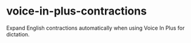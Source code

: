 # voice-in-plus-contractions
Expand English contractions automatically when using Voice In Plus for dictation.
